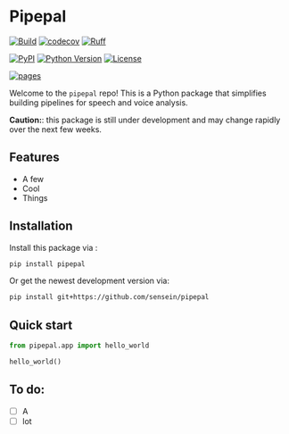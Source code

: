 # Pipepal

[![Build](https://github.com/sensein/pipepal/actions/workflows/test.yaml/badge.svg?branch=main)](https://github.com/sensein/pipepal/actions/workflows/test.yaml?query=branch%3Amain)
[![codecov](https://codecov.io/gh/sensein/pipepal/branch/main/graph/badge.svg?token=REPLACE_TOKEN_HERE)](https://codecov.io/gh/sensein/pipepal)
[![Ruff](https://img.shields.io/endpoint?url=https://raw.githubusercontent.com/astral-sh/ruff/main/assets/badge/v2.json)](https://github.com/astral-sh/ruff)

[![PyPI](https://img.shields.io/pypi/v/pipepal.svg)](https://pypi.org/project/pipepal/)
[![Python Version](https://img.shields.io/pypi/pyversions/pipepal)](https://pypi.org/project/pipepal)
[![License](https://img.shields.io/pypi/l/pipepal)](https://opensource.org/licenses/Apache-2.0)

[![pages](https://img.shields.io/badge/api-docs-blue)](https://sensein.github.io/pipepal)


Welcome to the ```pipepal``` repo! This is a Python package that simplifies building pipelines for speech and voice analysis.

**Caution:**: this package is still under development and may change rapidly over the next few weeks.

## Features

- A few
- Cool
- Things

## Installation
Install this package via :

```sh
pip install pipepal
```

Or get the newest development version via:

```sh
pip install git+https://github.com/sensein/pipepal
```

## Quick start

```Python
from pipepal.app import hello_world

hello_world()
```

## To do:
- [ ] A
- [ ] lot